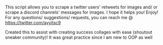 This script allows you to scrape a twitter users' retweets for images and/ or scrape a discord channels' messages for images.
I hope it helps you! Enjoy!
For any questions/ suggestions/ requests, you can reach me @ https://twitter.com/ayyitsc9

Created this to assist with creating success collages with ease (shoutout sneaker community)! It was great practice since I am new to OOP as well
